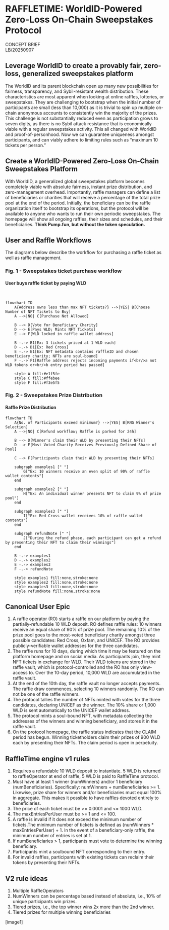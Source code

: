 # RAFFLETIME: WorldID-Powered Zero-Loss On-Chain Sweepstakes Protocol

CONCEPT BRIEF  
LB/20250907

## Leverage WorldID to create a provably fair, zero-loss, generalized sweepstakes platform

The WorldID and its parent blockchain open up many new possibilities for fairness, transparency, and Sybil-resistant wealth distribution. These characteristics are most apparent when looking at online raffles, lotteries, or sweepstakes. They are challenging to bootstrap when the initial number of participants are small (less than 10,000) as it is trivial to spin up multiple on-chain anonymous accounts to consistently win the majority of the prizes. This challenge is not substantially reduced even as participation grows to seven digits, as there is no Sybil attack resistance that is economically viable with a regular sweepstakes activity. This all changed with WorldID and proof-of-personhood. Now we can guarantee uniqueness amongst participants, and can viably adhere to limiting rules such as “maximum 10 tickets per person.” 

## Create a WorldID-Powered Zero-Loss On-Chain Sweepstakes Platform

With WorldID, a generalized global sweepstakes platform becomes completely viable with absolute fairness, instant prize distribution, and zero-management overhead. Importantly, raffle managers can define a list of beneficiaries or charities that will receive a percentage of the total prize pool at the end of the period. Initially, the beneficiary can be the raffle organization itself to bootstrap its operations, but the protocol will be available to anyone who wants to run their own periodic sweepstakes. The homepage will show all ongoing raffles, their sizes and schedules, and their beneficiaries. **Think Pump.fun, but without the token speculation.**

## User and Raffle Workflows

The diagrams below describe the workflow for purchasing a raffle ticket as well as raffle management.

### Fig. 1 \- Sweepstakes ticket purchase workflow  

#### User buys raffle ticket by paying WLD

```mermaid


flowchart TD
    A{Address owns less than max NFT tickets?} -->|YES| B[Choose Number of NFT Tickets to Buy]
    A -->|NO| C[Purchase Not Allowed]
    
    B --> D[Vote for Beneficiary Charity]
    D --> E[Pays WLD; Mints NFT Tickets]
    E --> F[WLD locked in raffle wallet address]
    
    B -.-> B1[Ex: 3 tickets priced at 1 WLD each]
    D -.-> D1[Ex: Red Cross]
    E -.-> E1[Ex: NFT metadata contains raffleID and chosen beneficiary charity; NFTs are soul-bound]
    F -.-> F1[Raffle address rejects incoming payments if<br/>a not WLD tokens or<br/>b entry period has passed]
    
    style A fill:#e1f5fe
    style C fill:#ffebee
    style F fill:#f3e5f5

```

### Fig. 2 \- Sweepstakes Prize Distribution  

#### Raffle Prize Distribution

``` mermaid
flowchart TD
    A{No. of Participants exceed minimum?} -->|YES| B[RNG Winner's Selection]
    A -->|NO| C[Refund workflow; Raffle is parked for 24h]
    
    B --> D[Winner's claim their WLD by presenting their NFTs]
    D --> E[Most Voted Charity Receives Previously-Defined Share of Pool]
    
    C --> F[Participants claim their WLD by presenting their NFTs]
    
    subgraph examples1 [" "]
        G["Ex: 10 winners receive an even split of 90% of raffle wallet contents"]
    end
    
    subgraph examples2 [" "]
        H["Ex: An individual winner presents NFT to claim 9% of prize pool"]
    end
    
    subgraph examples3 [" "]
        I["Ex: Red Cross wallet receives 10% of raffle wallet contents"]
    end
    
    subgraph refundNote [" "]
        J["During the refund phase, each participant can get a refund by presenting their NFT to claim their winnings"]
    end
    
    B -.-> examples1
    D -.-> examples2
    E -.-> examples3
    F -.-> refundNote
    
    style examples1 fill:none,stroke:none
    style examples2 fill:none,stroke:none
    style examples3 fill:none,stroke:none
    style refundNote fill:none,stroke:none
```


## Canonical User Epic

1. A raffle operator (RO) starts a raffle on our platform by paying the partially-refundable 10 WLD deposit. RO defines raffle rules: 10 winners receive an equal share of 90% of prize pool. The remaining 10% of the prize pool goes to the most-voted beneficiary charity amongst three possible candidates: Red Cross, Oxfam, and UNICEF. The RO provides publicly-verifiable wallet addresses for the three candidates.   
2. The raffle runs for 10 days, during which time it may be featured on the platform homepage and on social media. As participants join, they mint NFT tickets in exchange for WLD. Their WLD tokens are stored in the raffle vault, which is protocol-controlled and the RO has only view-access to. Over the 10-day period, 10,000 WLD are accumulated in the raffle vault.  
3. At the end of the 10th day, the raffle vault no longer accepts payments. The raffle draw commences, selecting 10 winners randomly. The RO can not be one of the raffle winners.   
4. The protocol tallies the number of NFTs minted with votes for the three candidates, declaring UNICEF as the winner. The 10% share or 1,000 WLD is sent automatically to the UNICEF wallet address.  
5. The protocol mints a soul-bound NFT, with metadata collecting the addresses of the winners and winning beneficiary, and stores it in the raffle vault.  
6. On the protocol homepage, the raffle status indicates that the CLAIM period has begun. Winning ticketholders claim their prizes of 900 WLD each by presenting their NFTs. The claim period is open in perpetuity.

## RaffleTime engine v1 rules

1. Requires a refundable 10 WLD deposit to instantiate. 5 WLD is returned to raffleOperator at end of raffle, 5 WLD is paid to RaffleTime protocol.  
2. Must have at least 1 winner (numWinners) and/or 1 beneficiary (numBeneficiaries). Specifically: numWinners \+ numBeneficiaries  \>= 1\. Likewise, prize share for winners and/or beneficiaries must equal 100% in aggregate. This makes it possible to have raffles devoted entirely to beneficiaries.  
3. The price of each ticket must be \>= 0.0001 and \<= 1000 WLD.  
4. The maxEntriesPerUser must be \>= 1 and \<= 100\.  
5. A raffle is invalid if it does not exceed the minimum number of tickets.The minimum number of tickets is defined as (numWinners \* maxEntriesPerUser) \+ 1\. In the event of a beneficiary-only raffle, the minimum number of entries is set at 1\.  
6. If numBeneficiaries \> 1, participants must vote to determine the winning beneficiary.   
7. Participants mint a soulbound NFT corresponding to their entry.  
8. For invalid raffles, participants with existing tickets can reclaim their tokens by presenting their NFTs.

## V2 rule ideas

1. Multiple RaffleOperators  
2. NumWinners can be percentage based instead of absolute, i.e., 10% of unique participants win prizes.  
3. Tiered prizes, i.e., the top winner wins 2x more than the 2nd winner.   
4. Tiered prizes for multiple winning beneficiaries

[image1]